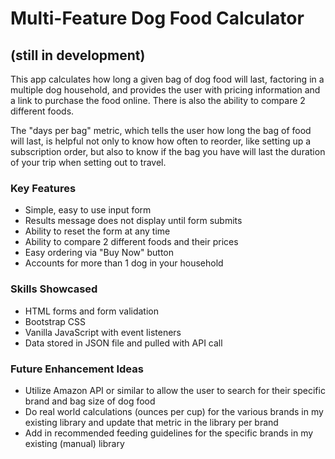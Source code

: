 # Multi-Feature Dog Food Calculator
## (still in development)

This app calculates how long a given bag of dog food will last, factoring in a multiple dog household, and provides the user with pricing information and a link to purchase the food online. There is also the ability to compare 2 different foods.

The "days per bag" metric, which tells the user how long the bag of food will last, is helpful not only to know how often to reorder, like setting up a subscription order, but also to know if the bag you have will last the duration of your trip when setting out to travel.


### Key Features

* Simple, easy to use input form
* Results message does not display until form submits
* Ability to reset the form at any time
* Ability to compare 2 different foods and their prices
* Easy ordering via "Buy Now" button
* Accounts for more than 1 dog in your household


### Skills Showcased

* HTML forms and form validation
* Bootstrap CSS
* Vanilla JavaScript with event listeners
* Data stored in JSON file and pulled with API call


### Future Enhancement Ideas

* Utilize Amazon API or similar to allow the user to search for their specific brand and bag size of dog food
* Do real world calculations (ounces per cup) for the various brands in my existing library and update that metric in the library per brand
* Add in recommended feeding guidelines for the specific brands in my existing (manual) library

